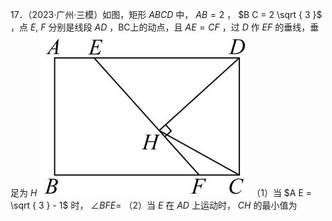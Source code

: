 17．（2023·广州·三模）如图，矩形 $A B C D$ 中， $A B = 2$ ， $B C = 2 \sqrt { 3 }$ ，点 $E , \ F$ 分别是线段 $A D$ ，BC上的动点，且 $A E = C F$ ，过 $D$ 作 $E F$ 的垂线，垂足为 $H$
![](<../../qs_image_DB/专题2-3_八种隐圆类最值问题，圆来如此简单（解析版）/8511d855441b333e26b66b8c29f8ae3d43d4ecc97a06405fe31b21b11265c6e5.jpg>)
（1）当 $A E = \sqrt { 3 } - 1$ 时， $\angle B F E =$ （2）当 $E$ 在 $A D$ 上运动时， $C H$ 的最小值为

